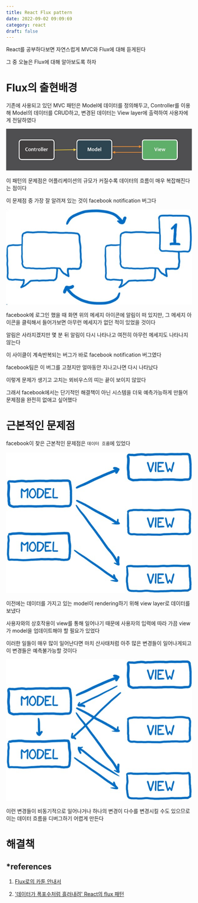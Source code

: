 ```yaml
---
title: React Flux pattern
date: 2022-09-02 09:09:69
category: react
draft: false
---
```


React를 공부하다보면 자연스럽게 MVC와 Flux에 대해 듣게된다

그 중 오늘은 Flux에 대해 알아보도록 하자

# Flux의 출현배경

기존에 사용되고 있던 MVC 패턴은 Model에 데이터를 정의해두고, Controller를 이용해 Model의 데이터를 CRUD하고, 변경된 데이터는 View layer에 출력하여 사용자에게 전달하였다

![MVC 패턴](./images/flux_01.JPG)

이 패턴의 문제점은 어플리케이션의 규모가 커질수록 데이터의 흐름이 매우 복잡해진다는 점이다

이 문제점 중 가장 잘 알려져 있는 것이 facebook notification 버그다

![MVC 패턴](./images/flux_02.JPG)

facebook에 로그인 했을 때 화면 위의 메세지 아이콘에 알림이 떠 있지만, 그 메세지 아이콘을 클릭해서 들어가보면 아무런 메세지가 없던 적이 있었을 것이다

알림은 사라지겠지만 몇 분 뒤 알림이 다시 나타나고 여전히 아무런 메세지도 나타나지 않는다

이 사이클이 계속반복되는 버그가 바로 facebook notification 버그였다

facebook팀은 이 버그를 고쳤지만 얼마동안 지나고나면 다시 나타났다

이렇게 문제가 생기고 고치는 뫼비우스의 띠는 끝이 보이지 않았다

그래서 facebook에서는 단기적인 해결책이 아닌 시스템을 더욱 예측가능하게 만들어 문제점을 완전히 없애고 싶어했다

# 근본적인 문제점

facebook이 찾은 근본적인 문제점은 `데이터 흐름`에 있었다

![MVC 패턴](./images/flux_03.JPG)

이전에는 데이터를 가지고 있는 model이 rendering하기 위해 view layer로 데이터를 보냈다

사용자와의 상호작용이 view를 통해 일어나기 때문에 사용자의 입력에 따라 가끔 view가 model을 업데이트해야 할 필요가 있었다

이러한 일들이 매우 많이 일어난다면 마치 산사태처럼 아주 많은 변경들이 일어나게되고 이 변경들은 예측불가능할 것이다

![MVC 패턴](./images/flux_04.JPG)

이런 변경들이 비동기적으로 일어나거나 하나의 변경이 다수를 변경시킬 수도 있으므로 이는 데이터 흐름을 디버그하기 어렵게 만든다

# 해결책

## \*references

1. [Flux로의 카툰 안내서](https://bestalign.github.io/translation/cartoon-guide-to-flux/)

2. ['데이터가 폭포수처럼 흘러내려' React의 flux 패턴](https://www.huskyhoochu.com/flux-architecture/)
